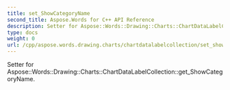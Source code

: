 ```yaml
---
title: set_ShowCategoryName
second_title: Aspose.Words for C++ API Reference
description: Setter for Aspose::Words::Drawing::Charts::ChartDataLabelCollection::get_ShowCategoryName. 
type: docs
weight: 0
url: /cpp/aspose.words.drawing.charts/chartdatalabelcollection/set_showcategoryname/
---
```


Setter for Aspose::Words::Drawing::Charts::ChartDataLabelCollection::get_ShowCategoryName. 

